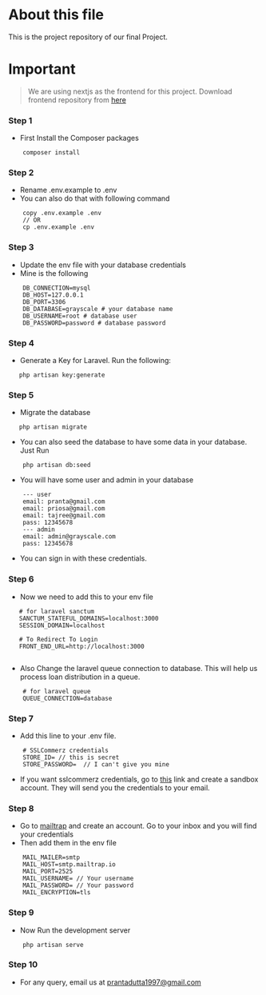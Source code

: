 # About this file

This is the project repository of our final Project.

# Important

> We are using nextjs as the frontend for this project.
> Download frontend repository from [here](https://github.com/prantaDutta/final-backend)

### Step 1
- First Install the Composer packages
```$xslt
    composer install
```

### Step 2
- Rename .env.example to .env
- You can also do that with following command 
```$xslt
    copy .env.example .env
    // OR
    cp .env.example .env
```

### Step 3
- Update the env file with your database credentials
- Mine is the following
```angular2html
    DB_CONNECTION=mysql
    DB_HOST=127.0.0.1
    DB_PORT=3306
    DB_DATABASE=grayscale # your database name
    DB_USERNAME=root # database user
    DB_PASSWORD=password # database password
```

### Step 4
 - Generate a Key for Laravel. Run the following: 
 ```$xslt
    php artisan key:generate
```

### Step 5
 - Migrate the database
 ```$xslt
    php artisan migrate
```
 - You can also seed the database to have some data in your database. Just Run
```angular2html
    php artisan db:seed
```
 - You will have some user and admin in your database
```angular2html
    --- user
    email: pranta@gmail.com
    email: priosa@gmail.com
    email: tajree@gmail.com
    pass: 12345678
    --- admin
    email: admin@grayscale.com
    pass: 12345678
```
 - You can sign in with these credentials.

### Step 6
 - Now we need to add this to your env file
 ```$xslt
    # for laravel sanctum
    SANCTUM_STATEFUL_DOMAINS=localhost:3000
    SESSION_DOMAIN=localhost
    
    # To Redirect To Login
    FRONT_END_URL=http://localhost:3000
    
```
- Also Change the laravel queue connection to database. This will help us process loan distribution in a queue.
```angular2html
    # for laravel queue
    QUEUE_CONNECTION=database
```

### Step 7

- Add this line to your .env file.

```angular2html
    # SSLCommerz credentials
    STORE_ID= // this is secret
    STORE_PASSWORD=  // I can't give you mine
```
- If you want sslcommerz credentials, go to [this](https://developer.sslcommerz.com/registration/) link and create a sandbox account. They will send you the credentials to your email.

### Step 8
- Go to [mailtrap](https://mailtrap.io) and create an account. Go to your inbox and you will find your credentials
- Then add them in the env file

```angular2html
    MAIL_MAILER=smtp
    MAIL_HOST=smtp.mailtrap.io
    MAIL_PORT=2525
    MAIL_USERNAME= // Your username
    MAIL_PASSWORD= // Your password
    MAIL_ENCRYPTION=tls
```

### Step 9
  - Now Run the development server
```$xslt
    php artisan serve
```   
 
### Step 10

  - For any query, email us at prantadutta1997@gmail.com
